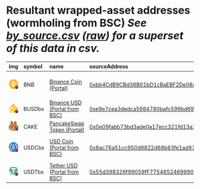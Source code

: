 
Resultant wrapped-asset addresses (wormholing from BSC)
_See [by_source.csv](by_source.csv) ([raw](https://raw.githubusercontent.com/certusone/wormhole-token-list/main/content/by_source.csv)) for a superset of this data in csv._
=========================================================================
  
| img                                                                                                  | symbol   | name                                                                       | sourceAddress                                                                                                        | solAddress                                                                                                              |   solDecimals | solMarkets                                                                                                                                               | ethAddress                                                                                                            |   ethDecimals | ethMarkets                          | terraAddress                                                                                                                               |   terraDecimals | terraMarkets                               | maticAddress                                                                                                             |   maticDecimals | maticMarkets                             | avaxAddress                                                                                                           |   avaxDecimals | avaxMarkets   | oasisAddress                                                                                                                     |   oasisDecimals | oasisMarkets   | algorandAddress   | algorandDecimals   | algorandMarkets   | auroraAddress   | auroraDecimals   | auroraMarkets   | ftmAddress   | ftmDecimals   | ftmMarkets   | karuraAddress   | karuraDecimals   | karuraMarkets   | acalaAddress   | acalaDecimals   | acalaMarkets   | klaytnAddress   | klaytnDecimals   | klaytnMarkets   | celoAddress   | celoDecimals   | celoMarkets   | nearAddress   | nearDecimals   | nearMarkets   | moonbeamAddress                                                                                                      |   moonbeamDecimals | moonbeamMarkets                          | terra2Address   | terra2Decimals   | terra2Markets   | symbol   |
|:-----------------------------------------------------------------------------------------------------|:---------|:---------------------------------------------------------------------------|:---------------------------------------------------------------------------------------------------------------------|:------------------------------------------------------------------------------------------------------------------------|--------------:|:---------------------------------------------------------------------------------------------------------------------------------------------------------|:----------------------------------------------------------------------------------------------------------------------|--------------:|:------------------------------------|:-------------------------------------------------------------------------------------------------------------------------------------------|----------------:|:-------------------------------------------|:-------------------------------------------------------------------------------------------------------------------------|----------------:|:-----------------------------------------|:----------------------------------------------------------------------------------------------------------------------|---------------:|:--------------|:---------------------------------------------------------------------------------------------------------------------------------|----------------:|:---------------|:------------------|:-------------------|:------------------|:----------------|:-----------------|:----------------|:-------------|:--------------|:-------------|:----------------|:-----------------|:----------------|:---------------|:----------------|:---------------|:----------------|:-----------------|:----------------|:--------------|:---------------|:--------------|:--------------|:---------------|:--------------|:---------------------------------------------------------------------------------------------------------------------|-------------------:|:-----------------------------------------|:----------------|:-----------------|:----------------|:-----------------|
| ![BNB](https://raw.githubusercontent.com/certusone/wormhole-token-list/main/assets/BNB_wh.png)       | BNB      | [Binance Coin (Portal)](http://coingecko.com/en/coins/binance-coin)        | [0xbb4CdB9CBd36B01bD1cBaEBF2De08d9173bc095c](https://bscscan.com/address/0xbb4CdB9CBd36B01bD1cBaEBF2De08d9173bc095c) | [9gP2kCy3wA1ctvYWQk75guqXuHfrEomqydHLtcTCqiLa](https://solscan.io/address/9gP2kCy3wA1ctvYWQk75guqXuHfrEomqydHLtcTCqiLa) |             8 | [mercurial](https://mercurial.finance/), [raydium](https://raydium.io/swap/), [atrix](https://app.atrix.finance/), [dexlab](https://trade.dexlab.space/) | [0x418D75f65a02b3D53B2418FB8E1fe493759c7605](https://etherscan.io/address/0x418D75f65a02b3D53B2418FB8E1fe493759c7605) |            18 | [uniswap](https://app.uniswap.org/) | [terra1cetg5wruw2wsdjp7j46rj44xdel00z006e9yg8](https://finder.terra.money/columbus-5/address/terra1cetg5wruw2wsdjp7j46rj44xdel00z006e9yg8) |               8 | [astroport](https://app.astroport.fi/swap) | [0xecdcb5b88f8e3c15f95c720c51c71c9e2080525d](https://polygonscan.com/address/0xecdcb5b88f8e3c15f95c720c51c71c9e2080525d) |              18 | [quickswap](https://quickswap.exchange/) | [0x442F7f22b1EE2c842bEAFf52880d4573E9201158](https://snowtrace.io/address/0x442F7f22b1EE2c842bEAFf52880d4573E9201158) |             18 |               | [0xd79Ef9A91b56c690C7b80570a3c060678667f469](https://explorer.oasis.updev.si/address/0xd79Ef9A91b56c690C7b80570a3c060678667f469) |              18 |                |                   |                    |                   |                 |                  |                 |              |               |              |                 |                  |                 |                |                 |                |                 |                  |                 |               |                |               |               |                |               |                                                                                                                      |                nan |                                          |                 |                  |                 | BNB              |
| ![BUSDbs](https://raw.githubusercontent.com/certusone/wormhole-token-list/main/assets/BUSDbs_wh.png) | BUSDbs   | [Binance USD (Portal from BSC)](http://coingecko.com/en/coins/binance-usd) | [0xe9e7cea3dedca5984780bafc599bd69add087d56](https://bscscan.com/address/0xe9e7cea3dedca5984780bafc599bd69add087d56) | [5RpUwQ8wtdPCZHhu6MERp2RGrpobsbZ6MH5dDHkUjs2](https://solscan.io/address/5RpUwQ8wtdPCZHhu6MERp2RGrpobsbZ6MH5dDHkUjs2)   |             8 | [saber](https://www.saber.so/), [mercurial](https://mercurial.finance/), [sunny](https://app.sunny.ag/)                                                  | [0x7B4B0B9b024109D182dCF3831222fbdA81369423](https://etherscan.io/address/0x7B4B0B9b024109D182dCF3831222fbdA81369423) |            18 |                                     | [terra1skjr69exm6v8zellgjpaa2emhwutrk5a6dz7dd](https://finder.terra.money/columbus-5/address/terra1skjr69exm6v8zellgjpaa2emhwutrk5a6dz7dd) |               8 | [astroport](https://app.astroport.fi/swap) | [0xa8d394fe7380b8ce6145d5f85e6ac22d4e91acde](https://polygonscan.com/address/0xa8d394fe7380b8ce6145d5f85e6ac22d4e91acde) |              18 | [quickswap](https://quickswap.exchange/) | [0xA41a6c7E25DdD361343e8Cb8cFa579bbE5eEdb7a](https://snowtrace.io/address/0xA41a6c7E25DdD361343e8Cb8cFa579bbE5eEdb7a) |             18 |               | [0xf6568FD76f9fcD1f60f73b730F142853c5eF627E](https://explorer.oasis.updev.si/address/0xf6568FD76f9fcD1f60f73b730F142853c5eF627E) |              18 |                |                   |                    |                   |                 |                  |                 |              |               |              |                 |                  |                 |                |                 |                |                 |                  |                 |               |                |               |               |                |               | [0x692C57641fc054c2Ad6551Ccc6566EbA599de1BA](https://moonscan.io/address/0x692C57641fc054c2Ad6551Ccc6566EbA599de1BA) |                 18 | [stellaswap](https://app.stellaswap.com) |                 |                  |                 | BUSDbs           |
| ![CAKE](https://raw.githubusercontent.com/certusone/wormhole-token-list/main/assets/CAKE_wh.png)     | CAKE     | [PancakeSwap Token (Portal)](http://coingecko.com/en/coins/pancakeswap)    | [0x0e09fabb73bd3ade0a17ecc321fd13a19e81ce82](https://bscscan.com/address/0x0e09fabb73bd3ade0a17ecc321fd13a19e81ce82) | [J8LKx7pr9Zxh9nMhhT7X3EBmj5RzuhFrHKyJAe2F2i9S](https://solscan.io/address/J8LKx7pr9Zxh9nMhhT7X3EBmj5RzuhFrHKyJAe2F2i9S) |             8 |                                                                                                                                                          | [0x7c8161545717a334f3196e765d9713f8042EF338](https://etherscan.io/address/0x7c8161545717a334f3196e765d9713f8042EF338) |            18 |                                     | [terra1xvqlpjl2dxyel9qrp6qvtrg04xe3jh9cyxc6av](https://finder.terra.money/columbus-5/address/terra1xvqlpjl2dxyel9qrp6qvtrg04xe3jh9cyxc6av) |               8 |                                            |                                                                                                                          |             nan |                                          | [0x98a4d09036Cc5337810096b1D004109686E56Afc](https://snowtrace.io/address/0x98a4d09036Cc5337810096b1D004109686E56Afc) |             18 |               |                                                                                                                                  |             nan |                |                   |                    |                   |                 |                  |                 |              |               |              |                 |                  |                 |                |                 |                |                 |                  |                 |               |                |               |               |                |               |                                                                                                                      |                nan |                                          |                 |                  |                 | CAKE             |
| ![USDCbs](https://raw.githubusercontent.com/certusone/wormhole-token-list/main/assets/USDCbs_wh.png) | USDCbs   | [USD Coin (Portal from BSC)](http://coingecko.com/en/coins/usd-coin)       | [0x8ac76a51cc950d9822d68b83fe1ad97b32cd580d](https://bscscan.com/address/0x8ac76a51cc950d9822d68b83fe1ad97b32cd580d) | [FCqfQSujuPxy6V42UvafBhsysWtEq1vhjfMN1PUbgaxA](https://solscan.io/address/FCqfQSujuPxy6V42UvafBhsysWtEq1vhjfMN1PUbgaxA) |             8 | [saber](https://www.saber.so/), [mercurial](https://mercurial.finance/), [sunny](https://app.sunny.ag/), [jupiter](https://jup.ag/)                      | [0x7cd167B101D2808Cfd2C45d17b2E7EA9F46b74B6](https://etherscan.io/address/0x7cd167B101D2808Cfd2C45d17b2E7EA9F46b74B6) |            18 |                                     | [terra1yljlrxvkar0c6ujpvf8g57m5rpcwl7r032zyvu](https://finder.terra.money/columbus-5/address/terra1yljlrxvkar0c6ujpvf8g57m5rpcwl7r032zyvu) |               8 |                                            |                                                                                                                          |             nan |                                          | [0x6145E8a910aE937913426BF32De2b26039728ACF](https://snowtrace.io/address/0x6145E8a910aE937913426BF32De2b26039728ACF) |             18 |               | [0x4cA2A3De42eabC8fd8b0AC46127E64DB08b9150e](https://explorer.oasis.updev.si/address/0x4cA2A3De42eabC8fd8b0AC46127E64DB08b9150e) |              18 |                |                   |                    |                   |                 |                  |                 |              |               |              |                 |                  |                 |                |                 |                |                 |                  |                 |               |                |               |               |                |               |                                                                                                                      |                nan |                                          |                 |                  |                 | USDCbs           |
| ![USDTbs](https://raw.githubusercontent.com/certusone/wormhole-token-list/main/assets/USDTbs_wh.png) | USDTbs   | [Tether USD (Portal from BSC)](http://coingecko.com/en/coins/tether)       | [0x55d398326f99059fF775485246999027B3197955](https://bscscan.com/address/0x55d398326f99059fF775485246999027B3197955) | [8qJSyQprMC57TWKaYEmetUR3UUiTP2M3hXdcvFhkZdmv](https://solscan.io/address/8qJSyQprMC57TWKaYEmetUR3UUiTP2M3hXdcvFhkZdmv) |             8 | [saber](https://www.saber.so/), [mercurial](https://mercurial.finance/), [jupiter](https://jup.ag/)                                                      | [0xDe60aDfDdAAbaAAC3dAFa57B26AcC91Cb63728c4](https://etherscan.io/address/0xDe60aDfDdAAbaAAC3dAFa57B26AcC91Cb63728c4) |            18 |                                     | [terra1vlqeghv5mt5udh96kt5zxlh2wkh8q4kewkr0dd](https://finder.terra.money/columbus-5/address/terra1vlqeghv5mt5udh96kt5zxlh2wkh8q4kewkr0dd) |               8 |                                            |                                                                                                                          |             nan |                                          | [0xA67BCC0D06d7d13A13A2AE30bF30f1B434f5a28B](https://snowtrace.io/address/0xA67BCC0D06d7d13A13A2AE30bF30f1B434f5a28B) |             18 |               | [0x366EF31C8dc715cbeff5fA54Ad106dC9c25C6153](https://explorer.oasis.updev.si/address/0x366EF31C8dc715cbeff5fA54Ad106dC9c25C6153) |              18 |                |                   |                    |                   |                 |                  |                 |              |               |              |                 |                  |                 |                |                 |                |                 |                  |                 |               |                |               |               |                |               |                                                                                                                      |                nan |                                          |                 |                  |                 | USDTbs           |